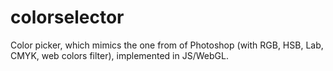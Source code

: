 # colorselector
Color picker, which mimics the one from of Photoshop (with RGB, HSB, Lab, CMYK, web colors filter), implemented in JS/WebGL.
